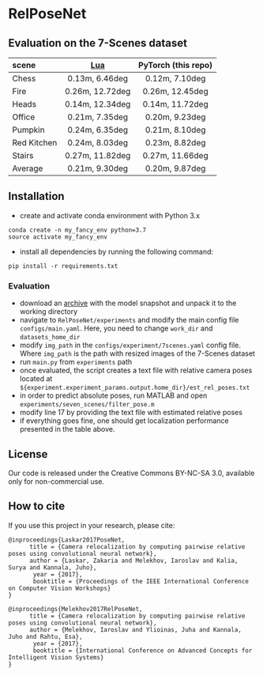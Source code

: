 # RelPoseNet

## Evaluation on the 7-Scenes dataset
scene|[Lua](https://openaccess.thecvf.com/content_ICCV_2017_workshops/papers/w17/Laskar_Camera_Relocalization_by_ICCV_2017_paper.pdf)| PyTorch (this repo)
:---|:---:|:---:
Chess|0.13m, 6.46deg|0.12m, 7.10deg
Fire |0.26m, 12.72deg|0.26m, 12.45deg
Heads|0.14m, 12.34deg|0.14m, 11.72deg
Office|0.21m, 7.35deg|0.20m, 9.23deg
Pumpkin|0.24m, 6.35deg|0.21m, 8.10deg
Red Kitchen|0.24m, 8.03deg|0.23m, 8.82deg
Stairs|0.27m, 11.82deg|0.27m, 11.66deg
Average|0.21m, 9.30deg|0.20m, 9.87deg

## Installation
- create and activate conda environment with Python 3.x
```
conda create -n my_fancy_env python=3.7
source activate my_fancy_env
```
- install all dependencies by running the following command:
```
pip install -r requirements.txt
```

### Evaluation
- download an [archive](https://drive.google.com/drive/folders/1TnVuR2bNZviYYdT3XLqCW4xjO19eLG6T?usp=sharing) with the model snapshot and unpack it to the working directory
- navigate to `RelPoseNet/experiments` and modify the main config file `configs/main.yaml`. Here, you need to change `work_dir` and `datasets_home_dir`
- modify `img_path` in the `configs/experiment/7scenes.yaml` config file. Where `img_path` is the path with resized images of the 7-Scenes dataset
- run `main.py` from `experiments` path
- once evaluated, the script creates a text file with relative camera poses located at `${experiment.experiment_params.output.home_dir}/est_rel_poses.txt`
- in order to predict absolute poses, run MATLAB and open `experiments/seven_scenes/filter_pose.m`
- modify line 17 by providing the text file with estimated relative poses
- if everything goes fine, one should get localization performance presented in the table above.


## License
Our code is released under the Creative Commons BY-NC-SA 3.0, available only for non-commercial use.

## How to cite
If you use this project in your research, please cite:

```
@inproceedings{Laskar2017PoseNet,
      title = {Camera relocalization by computing pairwise relative poses using convolutional neural network},
      author = {Laskar, Zakaria and Melekhov, Iaroslav and Kalia, Surya and Kannala, Juho},
       year = {2017},
       booktitle = {Proceedings of the IEEE International Conference on Computer Vision Workshops}
}

@inproceedings{Melekhov2017RelPoseNet,
      title = {Camera relocalization by computing pairwise relative poses using convolutional neural network},
      author = {Melekhov, Iaroslav and Ylioinas, Juha and Kannala, Juho and Rahtu, Esa},
       year = {2017},
       booktitle = {International Conference on Advanced Concepts for Intelligent Vision Systems}
}
```
